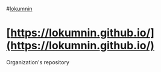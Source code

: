 #[lokumnin](https://github.com/lokumnin/lokumnin/)
# [https://lokumnin.github.io/](https://lokumnin.github.io/)
Organization's repository

